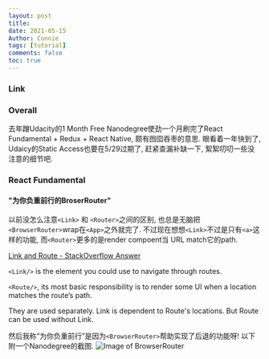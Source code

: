 ```yaml
---
layout: post
title: 
date: 2021-05-15
Author: Connie 
tags: [tutorial]
comments: false
toc: true
---
```

### Link
[]()

### Overall
去年蹭Udacity的1 Month Free Nanodegree使劲一个月刷完了React Fundamental + Redux + React Native, 颇有囫囵吞枣的意思. 眼看着一年快到了, Udaicy的Static Access也要在5/29过期了, 赶紧查漏补缺一下, 絮絮叨叨一些没注意的细节吧.

### React Fundamental
#### "为你负重前行的BroserRouter"
以前没怎么注意`<Link>` 和 `<Router>`之间的区别, 也总是无脑把`<BrowserRouter>`wrap在`<App>`之外就完了. 不过现在想想`<Link>`不过是只有`<a>`这样的功能, 而`<Router>`更多的是render compoent当 URL match它的path.

[Link and Route - StackOverflow Answer](https://stackoverflow.com/questions/50807929/how-does-react-router-works-and-what-is-the-difference-between-link-androute#:~:text=So%20in%20a%20nutshell%2C%20the,components%20based%20on%20route%20state.)

`<Link/>` is the element you could use to navigate through routes.

`<Route/>`, its most basic responsibility is to render some UI when a location matches the route’s path.

They are used separately. Link is dependent to Route's locations. But Route can be used without Link.

然后我称“为你负重前行”是因为`<BrowserRouter>`帮助实现了后退的功能呀! 以下附一个Nanodegree的截图.
![Image of BrowserRouter]({{site.browserRouterImg}})


